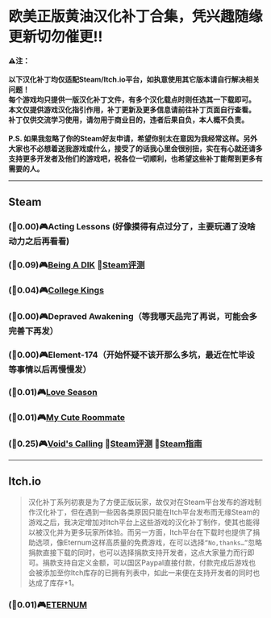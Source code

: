 # 欧美正版黄油汉化补丁合集，凭兴趣随缘更新切勿催更:bangbang:
**:warning:注：<br>
<br>以下汉化补丁均仅适配Steam/Itch.io平台，如执意使用其它版本请自行解决相关问题！
<br>每个游戏均只提供一版汉化补丁文件，有多个汉化载点时则任选其一下载即可。
<br>本文仅提供游戏汉化指引作用，补丁更新及更多信息请前往补丁页面自行查看。
<br>补丁仅供交流学习使用，请勿用于商业目的，违者后果自负，本人概不负责。
<br><br>P.S. 如果我忽略了你的Steam好友申请，希望你别太在意因为我经常这样。另外大家也不必想着送我游戏或什么，接受了的话我心里会很别扭，实在有心就还请多支持更多开发者及他们的游戏吧，祝各位一切顺利，也希望这些补丁能帮到更多有需要的人。**
***
## Steam
### (:bell:0.00):video_game:Acting Lessons (好像摸得有点过分了，主要玩通了没啥动力之后再看看)
### (:bell:0.09):video_game:[Being A DIK](https://github.com/Vetoyi/CN_Patch.Being_A_DIK) :speech_balloon:[Steam评测](https://steamcommunity.com/profiles/76561199398077224/recommended/1126320/)
### (:bell:0.04):video_game:[College Kings](https://github.com/Vetoyi/CN_Patch.College_Kings)
### (:bell:0.00):video_game:Depraved Awakening（等我哪天品完了再说，可能会多完善下再发）
### (:bell:0.00):video_game:Element-174（开始怀疑不该开那么多坑，最近在忙毕设等事情以后再慢慢发）
### (:bell:0.01):video_game:[Love Season](https://github.com/Vetoyi/CN_Patch.Love_Season)
### (:bell:0.01):video_game:[My Cute Roommate](https://steamcommunity.com/id/Vetoy/recommended/1276610/)
### (:bell:0.25):video_game:[Void's Calling](https://github.com/Vetoyi/CN_Patch.Voids_Calling_ep.1) :speech_balloon:[Steam评测](https://steamcommunity.com/id/Vetoy/recommended/1212020/) :speech_balloon:[Steam指南](https://steamcommunity.com/sharedfiles/filedetails/?id=2783923883)
***
## Itch.io
> 汉化补丁系列初衷是为了方便正版玩家，故仅对在Steam平台发布的游戏制作汉化补丁，但在遇到一些因各类原因只能在Itch平台发布而无缘Steam的游戏之后，我决定增加对Itch平台上这些游戏的汉化补丁制作，使其也能得以被汉化并为更多玩家所体验。而另一方面，Itch平台在下载时也提供了捐助选项，像Eternum这样高质量的免费游戏，在可以选择`“No,thanks…”`忽略捐款直接下载的同时，也可以选择捐款支持开发者，这点大家量力而行即可。捐款支持自定义金额，可以国区Paypal直接付款，付款完成后游戏也会被添加至你Itch库存的已拥有列表中，如此一来便在支持开发者的同时也达成了库存+1。
### (:bell:0.01):video_game:[ETERNUM](https://github.com/Vetoyi/CN_Patch.ETERNUM)
